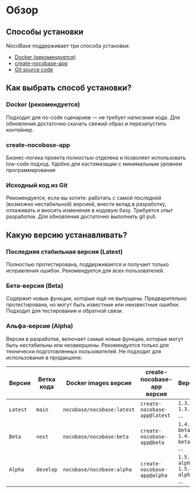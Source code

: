 # Обзор

## Способы установки

NocoBase поддерживает три способа установки:

- [Docker (рекомендуется)](./docker-compose.md)
- [create-nocobase-app](./create-nocobase-app.md)
- [Git source code](./git-clone.md)

## Как выбрать способ установки?

### Docker (рекомендуется)

Подходит для no-code сценариев — не требует написания кода.
Для обновления достаточно скачать свежий образ и перезапустить контейнер.

### create-nocobase-app

Бизнес-логика проекта полностью отделена и позволяет использовать low-code подход.
Удобно для кастомизации с минимальным уровнем программирования

### Исходный код из Git

Рекомендуется, если вы хотите: работать с самой последней (возможно нестабильной) версией, внести вклад в разработку, отлаживать и вносить изменения в кодовую базу.
Требуется опыт разработки. Для обновления достаточно выполнить git pull.

## Какую версию устанавливать?

### Последняя стабильная версия (Latest)

Полностью протестирована, поддерживается и получает только исправления ошибок.
Рекомендуется для всех пользователей.

### Бета-версия (Beta)

Содержит новые функции, которые ещё не выпущены.
Предварительно протестирована, но могут быть известные или неизвестные ошибки.
Подходит для тестирования и обратной связи.

### Альфа-версия (Alpha)

Версия в разработке, включает самые новые функции, которые могут быть нестабильны или незавершены.
Рекомендуется только для технически подготовленных пользователей.
Не подходит для использования в продакшене.

| Версия   | Ветка кода | Docker images версия       | create-nocobase-app версия   | Версия                                       |
|----------|------------|----------------------------|------------------------------|----------------------------------------------|
| `Latest` | `main`     | `nocobase/nocobase:latest` | `create-nocobase-app@latest` | `1.3.51`<br />`1.3.52`<br />...              |
| `Beta`   | `next`     | `nocobase/nocobase:beta`   | `create-nocobase-app@beta`   | `1.4.0-beta.1`<br/>`1.4.0-beta.2`<br />...   |
| `Alpha`  | `develop`  | `nocobase/nocobase:alpha`  | `create-nocobase-app@alpha`  | `1.5.0-alpha.1`<br/>`1.5.0-alpha.2`<br />... |
